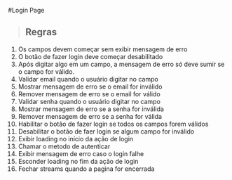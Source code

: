 #Login Page

> ## Regras
1. Os campos devem começar sem exibir mensagem de erro
2. O botão de fazer login deve começar desabilitado
3. Após digitar algo em um campo, a mensagem de erro só deve sumir se o campo for válido.
4. Validar email quando o usuário digitar no campo
5. Mostrar mensagem de erro se o email for inválido
6. Remover mensagem de erro se o email for válido
7. Validar senha quando o usuário digitar no campo
8. Mostrar mensagem de erro se a senha for inválida
9. Remover mensagem de erro se a senha for válida
10. Habilitar o botão de fazer login se todos os campos forem válidos
11. Desabilitar o botão de faer login se algum campo for inválido
12. Exibir loading no início da ação de login
13. Chamar o metodo de autenticar
14. Exibir mensagem de erro caso o login falhe
15. Esconder loading no fim da ação de login
16. Fechar streams quando a pagina for encerrada
